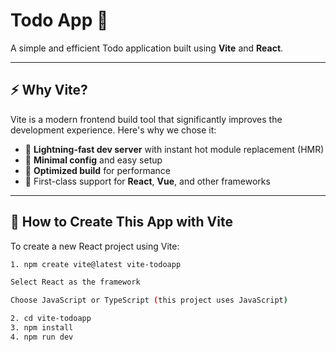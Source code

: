 # Todo App 📝

A simple and efficient Todo application built using **Vite** and **React**.

---

## ⚡ Why Vite?

Vite is a modern frontend build tool that significantly improves the development experience. Here's why we chose it:

- 🚀 **Lightning-fast dev server** with instant hot module replacement (HMR)
- 🧼 **Minimal config** and easy setup
- 🧠 **Optimized build** for performance
- 🤝 First-class support for **React**, **Vue**, and other frameworks

---

## 🔧 How to Create This App with Vite

To create a new React project using Vite:

```bash
1. npm create vite@latest vite-todoapp

Select React as the framework

Choose JavaScript or TypeScript (this project uses JavaScript)

2. cd vite-todoapp
3. npm install
4. npm run dev

```
